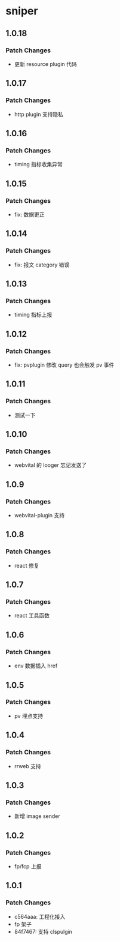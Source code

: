 # sniper

## 1.0.18

### Patch Changes

- 更新 resource plugin 代码

## 1.0.17

### Patch Changes

- http plugin 支持隐私

## 1.0.16

### Patch Changes

- timing 指标收集异常

## 1.0.15

### Patch Changes

- fix: 数据更正

## 1.0.14

### Patch Changes

- fix: 报文 category 错误

## 1.0.13

### Patch Changes

- timing 指标上报

## 1.0.12

### Patch Changes

- fix: pvplugin 修改 query 也会触发 pv 事件

## 1.0.11

### Patch Changes

- 测试一下

## 1.0.10

### Patch Changes

- webvital 的 looger 忘记发送了

## 1.0.9

### Patch Changes

- webvital-plugin 支持

## 1.0.8

### Patch Changes

- react 修复

## 1.0.7

### Patch Changes

- react 工具函数

## 1.0.6

### Patch Changes

- env 数据插入 href

## 1.0.5

### Patch Changes

- pv 埋点支持

## 1.0.4

### Patch Changes

- rrweb 支持

## 1.0.3

### Patch Changes

- 新增 image sender

## 1.0.2

### Patch Changes

- fp/fcp 上报

## 1.0.1

### Patch Changes

- c564aaa: 工程化接入
- fp 架子
- 84f7467: 支持 clspulgin
